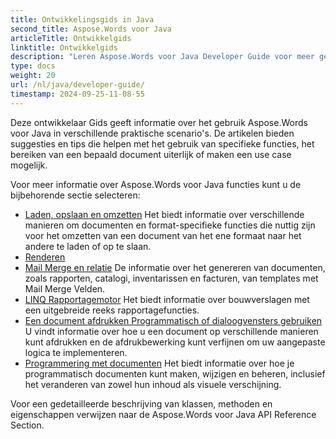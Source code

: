 ```yaml
---
title: Ontwikkelingsgids in Java
second_title: Aspose.Words voor Java
articleTitle: Ontwikkelgids
linktitle: Ontwikkelgids
description: "Leren Aspose.Words voor Java Developer Guide voor meer gebruik cases, tips en technische details."
type: docs
weight: 20
url: /nl/java/developer-guide/
timestamp: 2024-09-25-11-08-55
---
```


Deze ontwikkelaar Gids geeft informatie over het gebruik Aspose.Words voor Java in verschillende praktische scenario's. De artikelen bieden suggesties en tips die helpen met het gebruik van specifieke functies, het bereiken van een bepaald document uiterlijk of maken een use case mogelijk.

Voor meer informatie over Aspose.Words voor Java functies kunt u de bijbehorende sectie selecteren:

- [Laden, opslaan en omzetten](/words/nl/java/loading-saving-and-converting/) Het biedt informatie over verschillende manieren om documenten en format-specifieke functies die nuttig zijn voor het omzetten van een document van het ene formaat naar het andere te laden of op te slaan.
- [Renderen](/words/nl/java/rendering/)
- [Mail Merge en relatie](/words/java/mail-merge-and-reporting/) De informatie over het genereren van documenten, zoals rapporten, catalogi, inventarissen en facturen, van templates met Mail Merge Velden.
- [LINQ Rapportagemotor](/words/java/linq-reporting-engine/) Het biedt informatie over bouwverslagen met een uitgebreide reeks rapportagefuncties.
- [Een document afdrukken Programmatisch of dialoogvensters gebruiken](/words/nl/java/print-a-document-programmatically-or-using-dialogs/) U vindt informatie over hoe u een document op verschillende manieren kunt afdrukken en de afdrukbewerking kunt verfijnen om uw aangepaste logica te implementeren.
- [Programmering met documenten](/words/nl/java/programming-with-documents/) Het biedt informatie over hoe je programmatisch documenten kunt maken, wijzigen en beheren, inclusief het veranderen van zowel hun inhoud als visuele verschijning.

Voor een gedetailleerde beschrijving van klassen, methoden en eigenschappen verwijzen naar de Aspose.Words voor Java API Reference Section.

